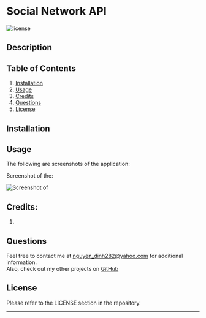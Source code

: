 # Social Network API

![license](https://img.shields.io/badge/License-MIT-yellowgreen)

## Description




## Table of Contents
1. [Installation](#installation)
2. [Usage](#usage)
3. [Credits](#credits)
4. [Questions](#questions)  
5. [License](#license)


## Installation




## Usage





The following are screenshots of the application:

Screenshot of the:

![Screenshot of <Place Holder>](./assets/)




## Credits:
1.

## Questions
Feel free to contact me at nguyen_dinh282@yahoo.com for additional information.  
Also, check out my other projects on [GitHub](https://github.com/Dinh282)


## License

Please refer to the LICENSE section in the repository.


---
